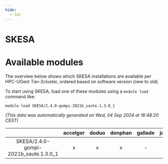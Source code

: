 ```yaml
---
hide:
  - toc
---
```


SKESA
=====

# Available modules


The overview below shows which SKESA installations are available per HPC-UGent Tier-2cluster, ordered based on software version (new to old).

To start using SKESA, load one of these modules using a `module load` command like:

```shell
module load SKESA/2.4.0-gompi-2021b_saute.1.3.0_1
```

*(This data was automatically generated on Wed, 04 Sep 2024 at 16:48:20 CEST)*  

| |accelgor|doduo|donphan|gallade|joltik|shinx|skitty|
| :---: | :---: | :---: | :---: | :---: | :---: | :---: | :---: |
|SKESA/2.4.0-gompi-2021b_saute.1.3.0_1|x|x|x|-|x|-|x|
